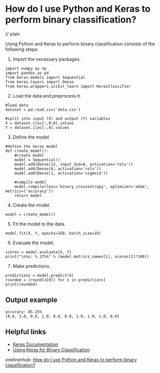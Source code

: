 # How do I use Python and Keras to perform binary classification?
// plain

Using Python and Keras to perform binary classification consists of the following steps:

1. Import the necessary packages.
```
import numpy as np
import pandas as pd
from keras.models import Sequential
from keras.layers import Dense
from keras.wrappers.scikit_learn import KerasClassifier
```

2. Load the data and preprocess it.
```
#load data
dataset = pd.read_csv('data.csv')

#split into input (X) and output (Y) variables
X = dataset.iloc[:,0:8].values
Y = dataset.iloc[:,8].values
```

3. Define the model.
```
#define the keras model
def create_model():
    #create model
    model = Sequential()
    model.add(Dense(12, input_dim=8, activation='relu'))
    model.add(Dense(8, activation='relu'))
    model.add(Dense(1, activation='sigmoid'))

    #compile model
    model.compile(loss='binary_crossentropy', optimizer='adam', metrics=['accuracy'])
    return model
```

4. Create the model.
```
model = create_model()
```

5. Fit the model to the data.
```
model.fit(X, Y, epochs=150, batch_size=10)
```

6. Evaluate the model.
```
scores = model.evaluate(X, Y)
print("\n%s: %.2f%%" % (model.metrics_names[1], scores[1]*100))
```

7. Make predictions.
```
predictions = model.predict(X)
rounded = [round(x[0]) for x in predictions]
print(rounded)
```

## Output example

```
accuracy: 85.25%
[0.0, 1.0, 0.0, 1.0, 0.0, 0.0, 1.0, 1.0, 1.0, 0.0]
```

## Helpful links
- [Keras Documentation](https://keras.io/)
- [Using Keras for Binary Classification](https://machinelearningmastery.com/binary-classification-tutorial-with-the-keras-deep-learning-library/)

onelinerhub: [How do I use Python and Keras to perform binary classification?](https://onelinerhub.com/python-keras/how-do-i-use-python-and-keras-to-perform-binary-classification)